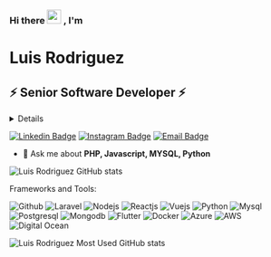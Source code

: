 <!--<p align="center"> <img src="https://avatars.githubusercontent.com/u/22897647?s=200&v=4" alt="gravatar" /> </p>-->

### Hi there <img src="https://media.giphy.com/media/hvRJCLFzcasrR4ia7z/giphy.gif" width="25px"> , I'm
# Luis Rodriguez
## ⚡ Senior Software Developer ⚡
<details>
  Full Stack Web Developer/ Web DevOps
</details>

[![Linkedin Badge](https://img.shields.io/badge/Linkedin-Luis%20Rodriguez-blue)](https://www.linkedin.com/in/luis-rodriguez-19079a140/)
[![Instagram Badge](https://img.shields.io/badge/Instagram-Luis%20Rodriguez-red)](https://www.instagram.com/lrdgzc/)
[![Email Badge](https://img.shields.io/badge/Email-Luis%20Rodriguez-red)](https://www.gmail.com/lrdgz@gmail.com/)

- 💬 Ask me about **PHP, Javascript, MYSQL, Python**

![Luis Rodriguez GitHub stats](https://github-readme-stats.vercel.app/api?username=lrdgz&show_icons=true&theme=tokyonight&count_private=true)

Frameworks and Tools:

![Github](https://www.vectorlogo.zone/logos/github/github-ar21.svg)
![Laravel](https://www.vectorlogo.zone/logos/laravel/laravel-ar21.svg)
![Nodejs](https://www.vectorlogo.zone/logos/nodejs/nodejs-ar21.svg)
![Reactjs](https://www.vectorlogo.zone/logos/reactjs/reactjs-ar21.svg)
![Vuejs](https://www.vectorlogo.zone/logos/vuejs/vuejs-ar21.svg)
![Python](https://www.vectorlogo.zone/logos/python/python-ar21.svg)
![Mysql](https://www.vectorlogo.zone/logos/mysql/mysql-ar21.svg)
![Postgresql](https://www.vectorlogo.zone/logos/postgresql/postgresql-ar21.svg)
![Mongodb](https://www.vectorlogo.zone/logos/mongodb/mongodb-ar21.svg)
![Flutter](https://www.vectorlogo.zone/logos/flutterio/flutterio-ar21.svg)
![Docker](https://www.vectorlogo.zone/logos/docker/docker-ar21.svg)
![Azure](https://www.vectorlogo.zone/logos/microsoft_azure/microsoft_azure-ar21.svg)
![AWS](https://www.vectorlogo.zone/logos/amazon_aws/amazon_aws-ar21.svg)
![Digital Ocean](https://www.vectorlogo.zone/logos/digitalocean/digitalocean-ar21.svg)

![Luis Rodriguez Most Used GitHub stats](https://github-readme-stats.vercel.app/api/top-langs/?username=lrdgz&theme=tokyonight&langs_count=15)
